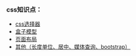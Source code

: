 ### css知识点：

* [css选择器](/css/cssxuan-ze-qi.md)
* [盒子模型](/css/he-zi-mo-xing.md)
* [页面布局](/css/ye-mian-bu-ju.md)
* [其他（长度单位、居中、媒体查询、bootstrap）](/css/qi-ta.md)



